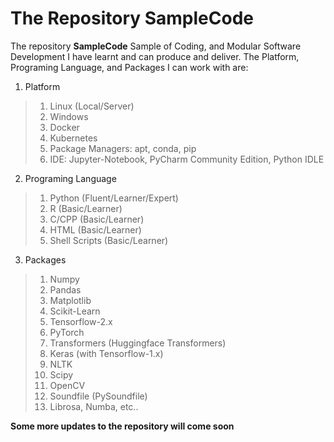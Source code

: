 # The Repository SampleCode
The repository **SampleCode** Sample of Coding, and Modular Software Development I have learnt and can produce and deliver.
The Platform, Programing Language, and Packages I can work with are:
1. Platform
> 1. Linux (Local/Server)
> 2. Windows
> 3. Docker
> 4. Kubernetes
> 5. Package Managers: apt, conda, pip
> 6. IDE: Jupyter-Notebook, PyCharm Community Edition, Python IDLE
2. Programing Language
> 1. Python (Fluent/Learner/Expert)
> 2. R (Basic/Learner)
> 3. C/CPP (Basic/Learner)
> 4. HTML (Basic/Learner)
> 5. Shell Scripts (Basic/Learner)
3. Packages
> 1. Numpy
> 2. Pandas
> 3. Matplotlib
> 4. Scikit-Learn
> 5. Tensorflow-2.x
> 6. PyTorch
> 7. Transformers (Huggingface Transformers)
> 8. Keras (with Tensorflow-1.x)
> 9. NLTK
> 10. Scipy
> 11. OpenCV
> 12. Soundfile (PySoundfile)
> 13. Librosa, Numba, etc..

**Some more updates to the repository will come soon**